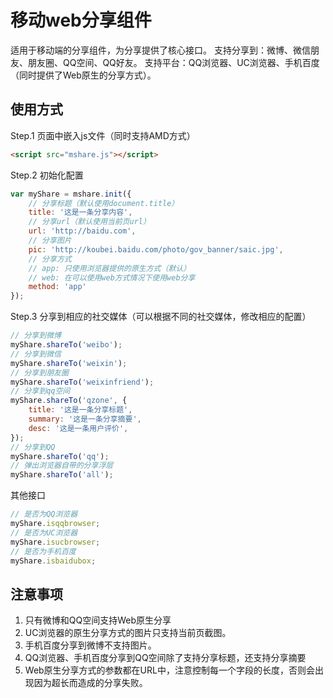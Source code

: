 # 移动web分享组件

适用于移动端的分享组件，为分享提供了核心接口。
支持分享到：微博、微信朋友、朋友圈、QQ空间、QQ好友。
支持平台：QQ浏览器、UC浏览器、手机百度（同时提供了Web原生的分享方式）。

## 使用方式

Step.1 页面中嵌入js文件（同时支持AMD方式）

```html
<script src="mshare.js"></script>
```

Step.2 初始化配置

```javascript
var myShare = mshare.init({
    // 分享标题（默认使用document.title）
    title: '这是一条分享内容',
    // 分享url（默认使用当前页url）
    url: 'http://baidu.com',
    // 分享图片
    pic: 'http://koubei.baidu.com/photo/gov_banner/saic.jpg',
    // 分享方式
    // app: 只使用浏览器提供的原生方式（默认）
    // web: 在可以使用web方式情况下使用web分享
    method: 'app'
});
```

Step.3 分享到相应的社交媒体（可以根据不同的社交媒体，修改相应的配置）

```javascript
// 分享到微博
myShare.shareTo('weibo');
// 分享到微信
myShare.shareTo('weixin');
// 分享到朋友圈
myShare.shareTo('weixinfriend');
// 分享到qq空间
myShare.shareTo('qzone', {
    title: '这是一条分享标题',
    summary: '这是一条分享摘要',
    desc: '这是一条用户评价',
});
// 分享到QQ
myShare.shareTo('qq');
// 弹出浏览器自带的分享浮层
myShare.shareTo('all');
```

其他接口

```javascript
// 是否为QQ浏览器
myShare.isqqbrowser;
// 是否为UC浏览器
myShare.isucbrowser;
// 是否为手机百度
myShare.isbaidubox;
```


## 注意事项

1. 只有微博和QQ空间支持Web原生分享
2. UC浏览器的原生分享方式的图片只支持当前页截图。
3. 手机百度分享到微博不支持图片。
4. QQ浏览器、手机百度分享到QQ空间除了支持分享标题，还支持分享摘要
5. Web原生分享方式的参数都在URL中，注意控制每一个字段的长度，否则会出现因为超长而造成的分享失败。
